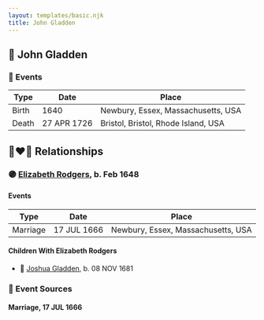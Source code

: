 ```yaml
---
layout: templates/basic.njk
title: John Gladden
---
```

## 🔵 John Gladden

### 📆 Events

Type | Date | Place
------ | ------ | ------
Birth | 1640 | Newbury, Essex, Massachusetts, USA
Death | 27 APR 1726 | Bristol, Bristol, Rhode Island, USA

## 👩‍❤️‍👨 Relationships

### 🟣 [Elizabeth Rodgers](/people/3/38364590), b. Feb 1648

#### Events

Type | Date | Place
------ | ------ | ------
Marriage | 17 JUL 1666 | Newbury, Essex, Massachusetts, USA
#### Children With Elizabeth Rodgers
* 🔵 [Joshua Gladden](/people/9/97378440), b. 08 NOV 1681
### 📰 Event Sources

#### <a id="event-a16f8bce-b366-4121-b97c-0121b887fa3a"></a> Marriage, 17 JUL 1666
